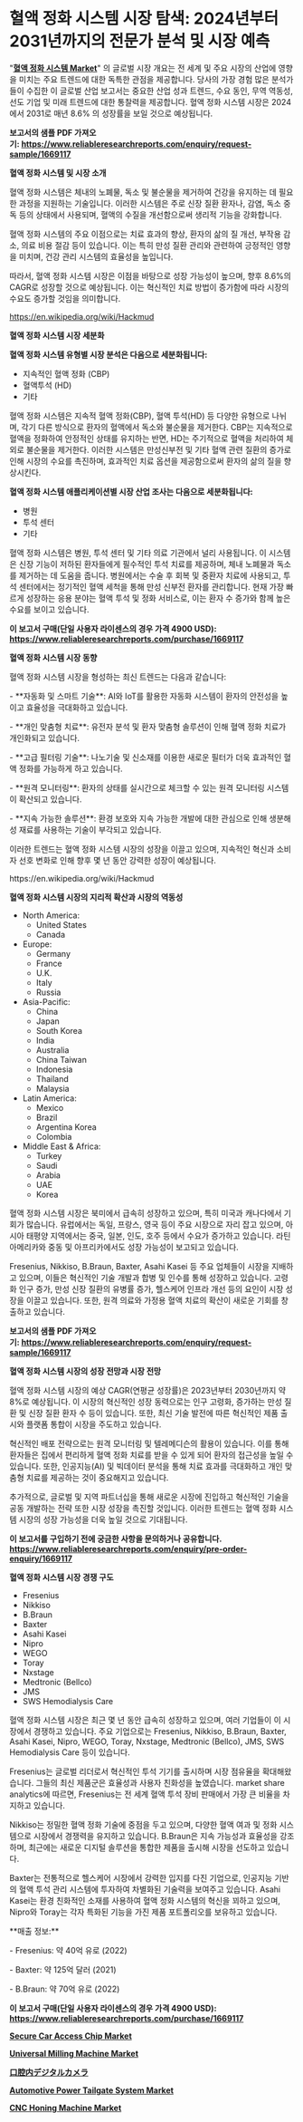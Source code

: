 <p><h1>혈액 정화 시스템 시장 탐색: 2024년부터 2031년까지의 전문가 분석 및 시장 예측</h1></p><p>"<strong><a href="https://www.reliableresearchreports.com/blood-purification-system-r1669117?utm_campaign=105&utm_medium=7&utm_source=Github&utm_content=ia&utm_term=02102024&utm_id=blood-purification-system">혈액 정화 시스템 Market</a></strong>" 의 글로벌 시장 개요는 전 세계 및 주요 시장의 산업에 영향을 미치는 주요 트렌드에 대한 독특한 관점을 제공합니다. 당사의 가장 경험 많은 분석가들이 수집한 이 글로벌 산업 보고서는 중요한 산업 성과 트렌드, 수요 동인, 무역 역동성, 선도 기업 및 미래 트렌드에 대한 통찰력을 제공합니다. 혈액 정화 시스템 시장은 2024에서 2031로 매년 8.6% 의 성장률을 보일 것으로 예상됩니다.</p>
<p><strong>보고서의 샘플 PDF 가져오기:&nbsp;<a href="https://www.reliableresearchreports.com/enquiry/request-sample/1669117?utm_campaign=105&utm_medium=7&utm_source=Github&utm_content=ia&utm_term=02102024&utm_id=blood-purification-system">https://www.reliableresearchreports.com/enquiry/request-sample/1669117</a></strong></p>
<p><strong>혈액 정화 시스템 및 시장 소개</strong></p>
<p><p>혈액 정화 시스템은 체내의 노폐물, 독소 및 불순물을 제거하여 건강을 유지하는 데 필요한 과정을 지원하는 기술입니다. 이러한 시스템은 주로 신장 질환 환자나, 감염, 독소 중독 등의 상태에서 사용되며, 혈액의 수질을 개선함으로써 생리적 기능을 강화합니다. </p><p>혈액 정화 시스템의 주요 이점으로는 치료 효과의 향상, 환자의 삶의 질 개선, 부작용 감소, 의료 비용 절감 등이 있습니다. 이는 특히 만성 질환 관리와 관련하여 긍정적인 영향을 미치며, 건강 관리 시스템의 효율성을 높입니다. </p><p>따라서, 혈액 정화 시스템 시장은 이점을 바탕으로 성장 가능성이 높으며, 향후 8.6%의 CAGR로 성장할 것으로 예상됩니다. 이는 혁신적인 치료 방법이 증가함에 따라 시장의 수요도 증가할 것임을 의미합니다.</p></p>
<p><a href="https://en.wikipedia.org/wiki/Hackmud?utm_campaign=105&utm_medium=7&utm_source=Github&utm_content=ia&utm_term=02102024&utm_id=blood-purification-system">https://en.wikipedia.org/wiki/Hackmud</a></p>
<p><strong>혈액 정화 시스템 시장 세분화</strong></p>
<p><strong>혈액 정화 시스템 유형별 시장 분석은 다음으로 세분화됩니다:</strong></p>
<p><ul><li>지속적인 혈액 정화 (CBP)</li><li>혈액투석 (HD)</li><li>기타</li></ul></p>
<p><p>혈액 정화 시스템은 지속적 혈액 정화(CBP), 혈액 투석(HD) 등 다양한 유형으로 나뉘며, 각기 다른 방식으로 환자의 혈액에서 독소와 불순물을 제거한다. CBP는 지속적으로 혈액을 정화하여 안정적인 상태를 유지하는 반면, HD는 주기적으로 혈액을 처리하여 체외로 불순물을 제거한다. 이러한 시스템은 만성신부전 및 기타 혈액 관련 질환의 증가로 인해 시장의 수요를 촉진하며, 효과적인 치료 옵션을 제공함으로써 환자의 삶의 질을 향상시킨다.</p></p>
<p><strong>혈액 정화 시스템 애플리케이션별 시장 산업 조사는 다음으로 세분화됩니다:</strong></p>
<p><ul><li>병원</li><li>투석 센터</li><li>기타</li></ul></p>
<p><p>혈액 정화 시스템은 병원, 투석 센터 및 기타 의료 기관에서 널리 사용됩니다. 이 시스템은 신장 기능이 저하된 환자들에게 필수적인 투석 치료를 제공하며, 체내 노폐물과 독소를 제거하는 데 도움을 줍니다. 병원에서는 수술 후 회복 및 중환자 치료에 사용되고, 투석 센터에서는 정기적인 혈액 세척을 통해 만성 신부전 환자를 관리합니다. 현재 가장 빠르게 성장하는 응용 분야는 혈액 투석 및 정화 서비스로, 이는 환자 수 증가와 함께 높은 수요를 보이고 있습니다.</p></p>
<p><strong>이 보고서 구매(단일 사용자 라이센스의 경우 가격 4900 USD): <a href="https://www.reliableresearchreports.com/purchase/1669117?utm_campaign=105&utm_medium=7&utm_source=Github&utm_content=ia&utm_term=02102024&utm_id=blood-purification-system">https://www.reliableresearchreports.com/purchase/1669117</a></strong></p>
<p><strong>혈액 정화 시스템 시장 동향</strong></p>
<p><p>혈액 정화 시스템 시장을 형성하는 최신 트렌드는 다음과 같습니다:</p><p>- **자동화 및 스마트 기술**: AI와 IoT를 활용한 자동화 시스템이 환자의 안전성을 높이고 효율성을 극대화하고 있습니다.</p><p>- **개인 맞춤형 치료**: 유전자 분석 및 환자 맞춤형 솔루션이 인해 혈액 정화 치료가 개인화되고 있습니다.</p><p>- **고급 필터링 기술**: 나노기술 및 신소재를 이용한 새로운 필터가 더욱 효과적인 혈액 정화를 가능하게 하고 있습니다.</p><p>- **원격 모니터링**: 환자의 상태를 실시간으로 체크할 수 있는 원격 모니터링 시스템이 확산되고 있습니다.</p><p>- **지속 가능한 솔루션**: 환경 보호와 지속 가능한 개발에 대한 관심으로 인해 생분해성 재료를 사용하는 기술이 부각되고 있습니다.</p><p>이러한 트렌드는 혈액 정화 시스템 시장의 성장을 이끌고 있으며, 지속적인 혁신과 소비자 선호 변화로 인해 향후 몇 년 동안 강력한 성장이 예상됩니다.</p></p>
<p>https://en.wikipedia.org/wiki/Hackmud</p>
<p><strong>혈액 정화 시스템 시장의 지리적 확산과 시장의 역동성</strong></p>
<p><ul>
    <li>
        North America:
        <ul>
            <li>United States</li>
            <li>Canada</li>
        </ul>
    </li>
    <li>
        Europe:
        <ul>
            <li>Germany</li>
            <li>France</li>
            <li>U.K.</li>
            <li>Italy</li>
            <li>Russia</li>
        </ul>
    </li>
    <li>
        Asia-Pacific:
        <ul>
            <li>China</li>
            <li>Japan</li>
            <li>South Korea</li>
            <li>India</li>
            <li>Australia</li>
            <li>China Taiwan</li>
            <li>Indonesia</li>
            <li>Thailand</li>
            <li>Malaysia</li>
        </ul>
    </li>
    <li>
        Latin America:
        <ul>
            <li>Mexico</li>
            <li>Brazil</li>
            <li>Argentina Korea</li>
            <li>Colombia</li>
        </ul>
    </li>
    <li>
        Middle East & Africa:
        <ul>
            <li>Turkey</li>
            <li>Saudi</li>
            <li>Arabia</li>
            <li>UAE</li>
            <li>Korea</li>
        </ul>
    </li>
    </ul></p>
<p><p>혈액 정화 시스템 시장은 북미에서 급속히 성장하고 있으며, 특히 미국과 캐나다에서 기회가 많습니다. 유럽에서는 독일, 프랑스, 영국 등이 주요 시장으로 자리 잡고 있으며, 아시아 태평양 지역에서는 중국, 일본, 인도, 호주 등에서 수요가 증가하고 있습니다. 라틴 아메리카와 중동 및 아프리카에서도 성장 가능성이 보고되고 있습니다. </p><p>Fresenius, Nikkiso, B.Braun, Baxter, Asahi Kasei 등 주요 업체들이 시장을 지배하고 있으며, 이들은 혁신적인 기술 개발과 합병 및 인수를 통해 성장하고 있습니다. 고령화 인구 증가, 만성 신장 질환의 유병률 증가, 헬스케어 인프라 개선 등의 요인이 시장 성장을 이끌고 있습니다. 또한, 원격 의료와 가정용 혈액 치료의 확산이 새로운 기회를 창출하고 있습니다.</p></p>
<p><strong>보고서의 샘플 PDF 가져오기:&nbsp;<a href="https://www.reliableresearchreports.com/enquiry/request-sample/1669117?utm_campaign=105&utm_medium=7&utm_source=Github&utm_content=ia&utm_term=02102024&utm_id=blood-purification-system">https://www.reliableresearchreports.com/enquiry/request-sample/1669117</a></strong></p>
<p><strong>혈액 정화 시스템 시장의 성장 전망과 시장 전망</strong></p>
<p><p>혈액 정화 시스템 시장의 예상 CAGR(연평균 성장률)은 2023년부터 2030년까지 약 8%로 예상됩니다. 이 시장의 혁신적인 성장 동력으로는 인구 고령화, 증가하는 만성 질환 및 신장 질환 환자 수 등이 있습니다. 또한, 최신 기술 발전에 따른 혁신적인 제품 출시와 플랫폼 통합이 시장을 주도하고 있습니다.</p><p>혁신적인 배포 전략으로는 원격 모니터링 및 텔레메디슨의 활용이 있습니다. 이를 통해 환자들은 집에서 편리하게 혈액 정화 치료를 받을 수 있게 되어 환자의 접근성을 높일 수 있습니다. 또한, 인공지능(AI) 및 빅데이터 분석을 통해 치료 효과를 극대화하고 개인 맞춤형 치료를 제공하는 것이 중요해지고 있습니다.</p><p>추가적으로, 글로벌 및 지역 파트너십을 통해 새로운 시장에 진입하고 혁신적인 기술을 공동 개발하는 전략 또한 시장 성장을 촉진할 것입니다. 이러한 트렌드는 혈액 정화 시스템 시장의 성장 가능성을 더욱 높일 것으로 기대됩니다.</p></p>
<p><strong>이 보고서를 구입하기 전에 궁금한 사항을 문의하거나 공유합니다. <a href="https://www.reliableresearchreports.com/enquiry/pre-order-enquiry/1669117?utm_campaign=105&utm_medium=7&utm_source=Github&utm_content=ia&utm_term=02102024&utm_id=blood-purification-system">https://www.reliableresearchreports.com/enquiry/pre-order-enquiry/1669117</a></strong></p>
<p><strong>혈액 정화 시스템 시장 경쟁 구도</strong></p>
<p><ul><li>Fresenius</li><li>Nikkiso</li><li>B.Braun</li><li>Baxter</li><li>Asahi Kasei</li><li>Nipro</li><li>WEGO</li><li>Toray</li><li>Nxstage</li><li>Medtronic (Bellco)</li><li>JMS</li><li>SWS Hemodialysis Care</li></ul></p>
<p><p>혈액 정화 시스템 시장은 최근 몇 년 동안 급속히 성장하고 있으며, 여러 기업들이 이 시장에서 경쟁하고 있습니다. 주요 기업으로는 Fresenius, Nikkiso, B.Braun, Baxter, Asahi Kasei, Nipro, WEGO, Toray, Nxstage, Medtronic (Bellco), JMS, SWS Hemodialysis Care 등이 있습니다.</p><p>Fresenius는 글로벌 리더로서 혁신적인 투석 기기를 출시하며 시장 점유율을 확대해왔습니다. 그들의 최신 제품군은 효율성과 사용자 친화성을 높였습니다. market share analytics에 따르면, Fresenius는 전 세계 혈액 투석 장비 판매에서 가장 큰 비율을 차지하고 있습니다.</p><p>Nikkiso는 정밀한 혈액 정화 기술에 중점을 두고 있으며, 다양한 혈액 여과 및 정화 시스템으로 시장에서 경쟁력을 유지하고 있습니다. B.Braun은 지속 가능성과 효율성을 강조하며, 최근에는 새로운 디지털 솔루션을 통합한 제품을 출시해 시장을 선도하고 있습니다.</p><p>Baxter는 전통적으로 헬스케어 시장에서 강력한 입지를 다진 기업으로, 인공지능 기반의 혈액 투석 관리 시스템에 투자하여 차별화된 기술력을 보여주고 있습니다. Asahi Kasei는 환경 친화적인 소재를 사용하여 혈액 정화 시스템의 혁신을 꾀하고 있으며, Nipro와 Toray는 각자 특화된 기능을 가진 제품 포트폴리오를 보유하고 있습니다.</p><p>**매출 정보:**</p><p>- Fresenius: 약 40억 유로 (2022)</p><p>- Baxter: 약 125억 달러 (2021)</p><p>- B.Braun: 약 70억 유로 (2022)</p></p>
<p><strong>이 보고서 구매(단일 사용자 라이센스의 경우 가격 4900 USD): <a href="https://www.reliableresearchreports.com/purchase/1669117?utm_campaign=105&utm_medium=7&utm_source=Github&utm_content=ia&utm_term=02102024&utm_id=blood-purification-system">https://www.reliableresearchreports.com/purchase/1669117</a></strong></p>
<p><strong><p><a href="https://issuu.com/reportprime-2/docs/secure-car-access-chip-market-size-_1404df3a69e678?utm_campaign=105&utm_medium=7&utm_source=Github&utm_content=ia&utm_term=02102024&utm_id=blood-purification-system">Secure Car Access Chip Market</a></p><p><a href="https://www.linkedin.com/pulse/universal-milling-machine-market-indicators-size-regional-breakdown-hc1jf?utm_campaign=105&utm_medium=7&utm_source=Github&utm_content=ia&utm_term=02102024&utm_id=blood-purification-system">Universal Milling Machine Market</a></p><p><a href="https://github.com/mohamedbakry57/Market-Research-Report-List-6/blob/main/682768616443.md?utm_campaign=105&utm_medium=7&utm_source=Github&utm_content=ia&utm_term=02102024&utm_id=blood-purification-system">口腔内デジタルカメラ</a></p><p><a href="https://github.com/NasrinKhan99/Market-Research-Report-List-1/blob/main/automotive-power-tailgate-system-market.md?utm_campaign=105&utm_medium=7&utm_source=Github&utm_content=ia&utm_term=02102024&utm_id=blood-purification-system">Automotive Power Tailgate System Market</a></p><p><a href="https://www.linkedin.com/pulse/global-cnc-honing-machine-market-sector2024-2031-metrics-strategic-jcasf?utm_campaign=105&utm_medium=7&utm_source=Github&utm_content=ia&utm_term=02102024&utm_id=blood-purification-system">CNC Honing Machine Market</a></p></strong></p>
<p></p>